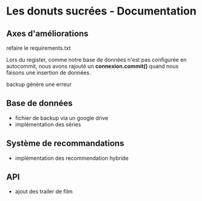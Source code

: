 # **Les donuts sucrées - Documentation**

## Axes d'améliorations
refaire le requirements.txt

Lors du register, comme notre base de données n'est pas configurée en autocommit, nous avons rajouté un **connexion.commit()** quand nous faisons une insertion de données.

backup génère une erreur

## Base de données
- fichier de backup via un google drive
- implémentation des séries

## Système de recommandations
- implémentation des recommendation hybride

## API
- ajout des trailer de film
